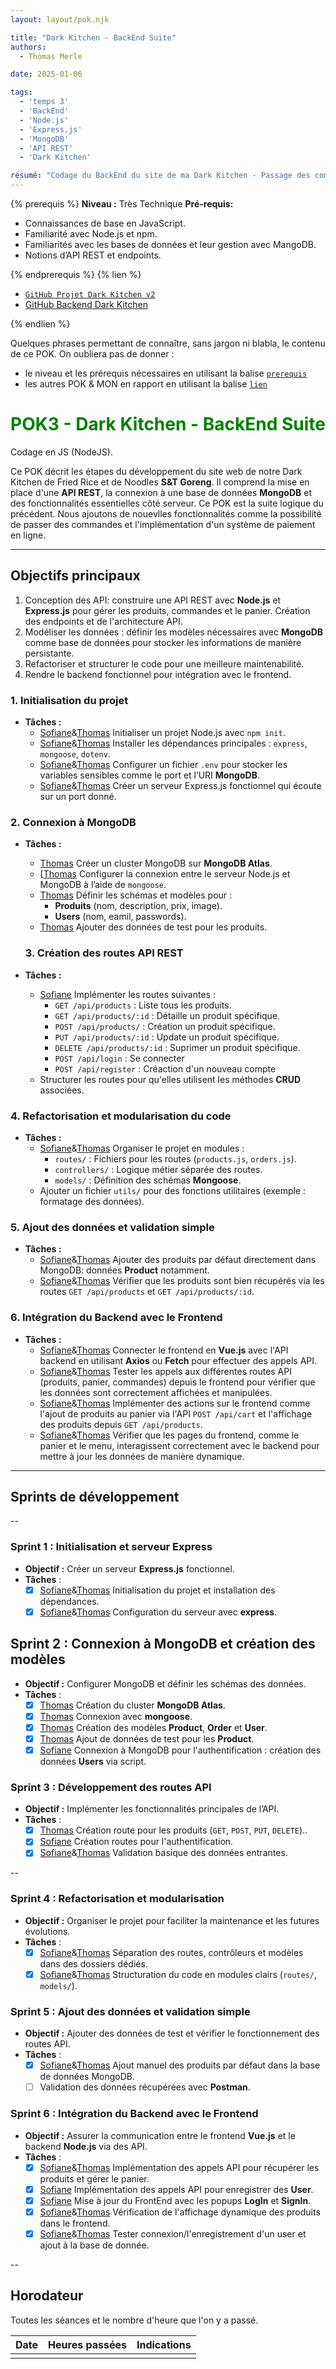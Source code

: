 ```yaml
---
layout: layout/pok.njk

title: "Dark Kitchen - BackEnd Suite"
authors:
  - Thomas Merle

date: 2025-01-06

tags:
  - 'temps 3'
  - 'BackEnd'
  - 'Node.js'
  - 'Express.js'
  - 'MongoDB'
  - 'API REST'
  - 'Dark Kitchen'

résumé: "Codage du BackEnd du site de ma Dark Kitchen - Passage des commandes et Système de Paiement"
---
```

{% prerequis %}
**Niveau :** Très Technique
**Pré-requis:**
- Connaissances de base en JavaScript.
- Familiarité avec Node.js et npm.
- Familiarités avec les bases de données et leur gestion avec MangoDB.
- Notions d’API REST et endpoints.

{% endprerequis %}
{% lien %}

- [`GitHub Projet Dark Kitchen v2`](https://github.com/SofianeOuadda/dark-kitchen-v2)
- [GitHub Backend Dark Kitchen](https://github.com/SofianeOuadda/dark-kitchen-v2)

{% endlien %}

Quelques phrases permettant de connaître, sans jargon ni blabla, le contenu de ce POK. On oubliera pas de donner :

- le niveau et les prérequis nécessaires en utilisant la balise [`prerequis`](/cs/contribuer-au-site/#prerequis)
- les autres POK & MON en rapport en utilisant la balise [`lien`](/cs/contribuer-au-site/#lien)

# <span style="color: green">POK3 - Dark Kitchen - BackEnd Suite
Codage en JS (NodeJS). 

Ce POK décrit les étapes du développement du site web de notre Dark Kitchen de Fried Rice et de Noodles **S&T Goreng**. Il comprend la mise en place d'une **API REST**, la connexion à une base de données **MongoDB** et des fonctionnalités essentielles côté serveur. Ce POK est la suite logique du précédent. Nous ajoutons de nouevlles fonctionnalités comme la possibilité de passer des commandes et l'implémentation d'un système de paiement en ligne. 

---

## Objectifs principaux

1. Conception des API: construire une API REST avec **Node.js** et **Express.js** pour gérer les produits, commandes et le panier. Création des endpoints et de l'architecture API.
2. Modéliser les données : définir les modèles nécessaires avec **MongoDB** comme base de données pour stocker les informations de manière persistante.
3. Refactoriser et structurer le code pour une meilleure maintenabilité.
4. Rendre le backend fonctionnel pour intégration avec le frontend.

### 1. Initialisation du projet
- **Tâches :**
  - [Sofiane](#)&[Thomas](#) Initialiser un projet Node.js avec `npm init`.
  - [Sofiane](#)&[Thomas](#) Installer les dépendances principales : `express`, `mongoose`, `dotenv`.
  - [Sofiane](#)&[Thomas](#) Configurer un fichier `.env` pour stocker les variables sensibles comme le port et l’URI **MongoDB**.
  - [Sofiane](#)&[Thomas](#) Créer un serveur Express.js fonctionnel qui écoute sur un port donné.

### 2. Connexion à MongoDB
- **Tâches :**
  - [Thomas](#) Créer un cluster MongoDB sur **MongoDB Atlas**.
  - [[Thomas](#) Configurer la connexion entre le serveur Node.js et MongoDB à l’aide de `mongoose`.
  - [Thomas](#) Définir les schémas et modèles pour :
    - **Produits** (nom, description, prix, image).
    - **Users** (nom, eamil, passwords).
  - [Thomas](#) Ajouter des données de test pour les produits.

  ### 3. Création des routes API REST
- **Tâches :**
  - [Sofiane](#) Implémenter les routes suivantes :
    - `GET /api/products` : Liste tous les produits.
    - `GET /api/products/:id` : Détaille un produit spécifique.
    - `POST /api/products/` : Création un produit spécifique.
    - `PUT /api/products/:id` : Update un produit spécifique.
    - `DELETE /api/products/:id` : Suprimer un produit spécifique.
    - `POST /api/login` : Se connecter
    - `POST /api/register` : Créaction d'un nouveau compte
  - Structurer les routes pour qu'elles utilisent les méthodes **CRUD** associées.

### 4. Refactorisation et modularisation du code
- **Tâches :**
  - [Sofiane](#)&[Thomas](#) Organiser le projet en modules :
    - `routes/` : Fichiers pour les routes (`products.js`, `orders.js`).
    - `controllers/` : Logique métier séparée des routes.
    - `models/` : Définition des schémas **Mongoose**.
  - Ajouter un fichier `utils/` pour des fonctions utilitaires (exemple : formatage des données).

### 5. Ajout des données et validation simple
- **Tâches :**
  - [Sofiane](#)&[Thomas](#) Ajouter des produits par défaut directement dans MongoDB: données **Product** notamment.
  - [Sofiane](#)&[Thomas](#) Vérifier que les produits sont bien récupérés via les routes `GET /api/products` et `GET /api/products/:id`.

### 6. Intégration du Backend avec le Frontend
- **Tâches :**
  - [Sofiane](#)&[Thomas](#) Connecter le frontend en **Vue.js** avec l'API backend en utilisant **Axios** ou **Fetch** pour effectuer des appels API.
  - [Sofiane](#)&[Thomas](#) Tester les appels aux différentes routes API (produits, panier, commandes) depuis le frontend pour vérifier que les données sont correctement affichées et manipulées.
  - [Sofiane](#)&[Thomas](#) Implémenter des actions sur le frontend comme l'ajout de produits au panier via l'API `POST /api/cart` et l'affichage des produits depuis `GET /api/products`.
  - [Sofiane](#)&[Thomas](#) Vérifier que les pages du frontend, comme le panier et le menu, interagissent correctement avec le backend pour mettre à jour les données de manière dynamique.

---

## Sprints de développement

--

### Sprint 1 : Initialisation et serveur Express
- **Objectif :** Créer un serveur **Express.js** fonctionnel.
- **Tâches** :
  - [x] [Sofiane](#)&[Thomas](#) Initialisation du projet et installation des dépendances.
  - [x] [Sofiane](#)&[Thomas](#) Configuration du serveur avec **express**.

## Sprint 2 : Connexion à MongoDB et création des modèles
- **Objectif :** Configurer MongoDB et définir les schémas des données.
- **Tâches** :
  - [x] [Thomas](#) Création du cluster **MongoDB Atlas**.
  - [x] [Thomas](#) Connexion avec **mongoose**.
  - [x] [Thomas](#) Création des modèles **Product**, **Order** et **User**.
  - [x] [Thomas](#) Ajout de données de test pour les **Product**.
  - [x] [Sofiane](#) Connexion à MongoDB pour l'authentification : création des données **Users** via script.

### Sprint 3 : Développement des routes API
- **Objectif :** Implémenter les fonctionnalités principales de l’API.
- **Tâches** :
  - [x] [Thomas](#) Création route pour les produits (`GET`, `POST`, `PUT`, `DELETE`)..
  - [x] [Sofiane](#) Création routes pour l'authentification.
  - [x] [Sofiane](#)&[Thomas](#) Validation basique des données entrantes.

--

### Sprint 4 : Refactorisation et modularisation
- **Objectif :** Organiser le projet pour faciliter la maintenance et les futures évolutions.
- **Tâches** :
  - [x] [Sofiane](#)&[Thomas](#) Séparation des routes, contrôleurs et modèles dans des dossiers dédiés.
  - [x] [Sofiane](#)&[Thomas](#) Structuration du code en modules clairs (`routes/`, `models/`).

### Sprint 5 : Ajout des données et validation simple
- **Objectif :** Ajouter des données de test et vérifier le fonctionnement des routes API.
- **Tâches** :
  - [x] [Sofiane](#)&[Thomas](#) Ajout manuel des produits par défaut dans la base de données MongoDB.
  - [ ] Validation des données récupérées avec **Postman**.

### Sprint 6 : Intégration du Backend avec le Frontend
- **Objectif :** Assurer la communication entre le frontend **Vue.js** et le backend **Node.js** via des API.
- **Tâches** :
  - [x] [Sofiane](#)&[Thomas](#) Implémentation des appels API pour récupérer les produits et gérer le panier.
  - [x] [Sofiane](#) Implémentation des appels API pour enregistrer des **User**.
  - [x] [Sofiane](#) Mise à jour du FrontEnd avec les popups **LogIn** et **SignIn**.
  - [x] [Sofiane](#)&[Thomas](#) Vérification de l'affichage dynamique des produits dans le frontend.
  - [x] [Sofiane](#)&[Thomas](#) Tester connexion/l'enregistrement d'un user et ajout à la base de donnée.

--

## Horodateur

Toutes les séances et le nombre d'heure que l'on y a passé.

| Date       | Heures passées | Indications                                    |
|------------|----------------|------------------------------------------------|
|  |           | |

